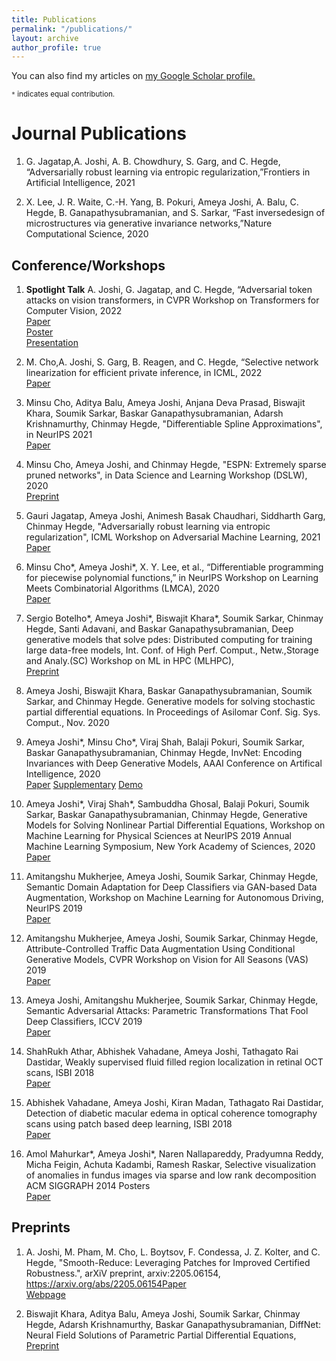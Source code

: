 ```yaml
---
title: Publications
permalink: "/publications/"
layout: archive
author_profile: true
---
```


You can also find my articles on <u><a href="https://scholar.google.co.in/citations?user=jZgsp_sAAAAJ&hl=en" target="_blank">my Google Scholar profile</a>.</u>

<small>`*` indicates equal contribution.</small>

# Journal Publications
1. G. Jagatap,A. Joshi, A. B. Chowdhury, S. Garg, and C. Hegde, “Adversarially robust learning via entropic regularization,”Frontiers in Artificial Intelligence, 2021 

2. X. Lee, J. R. Waite, C.-H. Yang, B. Pokuri, Ameya Joshi, A. Balu, C. Hegde, B. Ganapathysubramanian, and S. Sarkar, “Fast inversedesign of microstructures via generative invariance networks,”Nature Computational Science, 2020

## Conference/Workshops

1. **Spotlight Talk** A. Joshi, G. Jagatap, and C. Hegde, “Adversarial token attacks on vision transformers, in CVPR Workshop on Transformers for Computer Vision, 2022 <br>
<a target="_blank" href="/publications/T4WCVPR_AdversarialRobustnessTransformers_final.pdf">Paper</a>
<br><a href="">Poster</a>
<br><a href="">Presentation</a>

2. M. Cho,A. Joshi, S. Garg, B. Reagen, and C. Hegde, “Selective network linearization for efficient private inference, in ICML, 2022 <br><a href="https://arxiv.org/abs/2202.02340">Paper</a>


3. Minsu Cho, Aditya Balu, Ameya Joshi, Anjana Deva Prasad, Biswajit Khara, Soumik Sarkar, Baskar Ganapathysubramanian, Adarsh Krishnamurthy, Chinmay Hegde, "Differentiable Spline Approximations", in NeurIPS 2021 <br><a href="https://arxiv.org/abs/2110.01532">Paper</a>

4. Minsu Cho, Ameya Joshi, and Chinmay Hegde, "ESPN: Extremely sparse pruned networks", in Data Science and Learning Workshop (DSLW), 2020<br><a href="https://arxiv.org/abs/2006.15741">Preprint</a>

5. Gauri Jagatap, Ameya Joshi, Animesh Basak Chaudhari, Siddharth Garg, Chinmay Hegde, "Adversarially robust learning via entropic regularization", ICML Workshop on Adversarial Machine Learning, 2021 <br>
<a href="https://arxiv.org/abs/2008.12338">Paper</a>

6. Minsu Cho\*, Ameya Joshi\*, X. Y. Lee, et al., “Differentiable programming for piecewise polynomial functions,” in NeurIPS Workshop on Learning Meets Combinatorial Algorithms (LMCA), 2020 <br><a href="https://openreview.net/forum?id=gXDMbkguCMY">Paper</a> 

7. Sergio Botelho\*, Ameya Joshi\*, Biswajit Khara\*, Soumik Sarkar, Chinmay Hegde, Santi Adavani, and Baskar Ganapathysubramanian, Deep generative models that solve pdes: Distributed computing for training large data-free models, Int. Conf. of High Perf. Comput., Netw.,Storage and Analy.(SC) Workshop on ML in HPC (MLHPC),<br>
<a href="https://arxiv.org/abs/2007.12792">Preprint</a>

8. Ameya Joshi, Biswajit Khara, Baskar Ganapathysubramanian, Soumik Sarkar, and Chinmay Hegde. Generative models for solving stochastic partial differential equations. In Proceedings of Asilomar Conf. Sig. Sys. Comput., Nov. 2020

9. Ameya Joshi\*, Minsu Cho\*, Viraj Shah, Balaji Pokuri, Soumik Sarkar, Baskar Ganapathysubramanian, Chinmay Hegde, InvNet: Encoding Invariances with Deep Generative Models, AAAI Conference on Artifical Intelligence, 2020 <br>
<a target="_blank" href="publications/AAAI_InvNet.pdf">Paper</a> 
<a target="_blank" href="publications/InvnetAppendix.pdf">Supplementary</a>
<a href="https://invnet-emulator.herokuapp.com/">Demo</a>

10. Ameya Joshi\*, Viraj Shah\*, Sambuddha Ghosal, Balaji Pokuri, Soumik Sarkar, Baskar Ganapathysubramanian, Chinmay Hegde, Generative Models for Solving Nonlinear Partial Differential Equations, 
Workshop on Machine Learning for Physical Sciences at NeurIPS 2019
Annual Machine Learning Symposium, New York Academy of Sciences, 2020 <br>
<a target="_blank" href="publications/PDE_MLPhysicsWorkshop_camera_ready.pdf">Paper</a>

11. Amitangshu Mukherjee, Ameya Joshi, Soumik Sarkar, Chinmay Hegde, Semantic Domain Adaptation for Deep Classifiers via GAN-based Data Augmentation, Workshop on Machine Learning for Autonomous Driving, NeurIPS 2019 <br>
<a href="https://ml4ad.github.io/files/papers/Semantic%20Domain%20Adaptation%20for%20Deep%20Classifiers%20via%20GAN-based%20Data%20Augmentation.pdf">Paper</a>

12. Amitangshu Mukherjee, Ameya Joshi,  Soumik Sarkar, Chinmay Hegde, Attribute-Controlled Traffic Data Augmentation Using Conditional Generative Models, CVPR Workshop on Vision for All Seasons (VAS) 2019 <br>
<a target="_blank" href="http://openaccess.thecvf.com/content_CVPRW_2019/papers/Vision%20for%20All%20Seasons%20Bad%20Weather%20and%20Nighttime/Mukherjee_Attribute-Controlled_Traffic_Data_Augmentation_Using_Conditional_Generative_Models_CVPRW_2019_paper.pdf">Paper</a>

13. Ameya Joshi, Amitangshu Mukherjee, Soumik Sarkar, Chinmay Hegde, Semantic Adversarial Attacks: Parametric Transformations That Fool Deep Classifiers, ICCV 2019 <br>
<a href="https://arxiv.org/pdf/1904.08489.pdf">Paper</a>

14. ShahRukh Athar, Abhishek Vahadane, Ameya Joshi, Tathagato Rai Dastidar, Weakly supervised fluid filled region localization in retinal OCT scans, ISBI 2018<br>
<a target="_blank" href="publications/ISBI18_0472_FI.pdf">Paper</a>

15. Abhishek Vahadane, Ameya Joshi, Kiran Madan, Tathagato Rai Dastidar, Detection of diabetic macular edema in optical coherence tomography scans using patch based deep learning, ISBI 2018<br>
<a target="_blank" href="publications/ISBI18_0159_FI.pdf">Paper</a>

16. Amol Mahurkar\*, Ameya Joshi\*, Naren Nallapareddy, Pradyumna Reddy, Micha Feigin, Achuta Kadambi, Ramesh Raskar, Selective visualization of anomalies in fundus images via sparse and low rank decomposition<br>
ACM SIGGRAPH 2014 Posters<br>
<a href="https://dl.acm.org/citation.cfm?id=2630595">Paper</a>


## Preprints

1. A. Joshi, M. Pham, M. Cho, L. Boytsov, F. Condessa, J. Z. Kolter, and C. Hegde, "Smooth-Reduce: Leveraging Patches for Improved Certified Robustness.", arXiV preprint, arxiv:2205.06154, <br>https://arxiv.org/abs/2205.06154<a href="">Paper</a>
<br><a href="https://nyu-dice-lab.github.io/SmoothReduce/">Webpage</a>
 
2. Biswajit Khara, Aditya Balu, Ameya Joshi, Soumik Sarkar, Chinmay Hegde, Adarsh Krishnamurthy, Baskar Ganapathysubramanian, DiffNet: Neural Field Solutions of Parametric Partial Differential Equations, <br><a href="https://arxiv.org/abs/2110.01601">Preprint</a>


